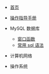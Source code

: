 <!-- docs/_sidebar.md -->

* [首页](/)
* [操作指导手册](guide.md)

* MySQL 数据库
    * [窗口函数](mysql/window_function/)
    * [常用 sql 语法](mysql/sql/)

* 计算机网络


* 操作系统